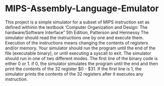 # MIPS-Assembly-Language-Emulator
This project is a simple simulator for a subset of MIPS instruction set as defined withinin the textbook ‘Computer Organization and Design: The hardware/Software Interface” 5th Edition, Patterson and Hennessy  The simulator should read the instructions one by one and execute them. Execution of the instructions means changing the contents of registers and/or memory. Your simulator should run the program until the end of the file (executable binary), or until executing a syscall to exit.  The simulator should run in one of two different modes. The first line of the binary code is either 0 or 1. if 0, the simulator simulates the program until the end and then print the contents of the 32 register $0 - $31. If the first line is 1, the simulator prints the contents of the 32 registers after it executes any instruction.
